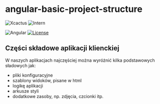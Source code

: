 # angular-basic-project-structure

![Xcactus](https://img.shields.io/badge/Company-Xcactus-ff00f4.svg)
![Intern](https://img.shields.io/badge/Level-Intern-brightgreen.svg)

![Angular](https://img.shields.io/badge/Angular-1.6.*-red.svg)
[![License](https://img.shields.io/badge/license-MIT-blue.svg)](https://opensource.org/licenses/MIT)

## Części składowe aplikacji klienckiej

W naszych aplikacjach najczęściej można wyróżnić kilka podstawowych sładowych jak:
- pliki konfiguracyjne
- szablony widoków, pisane w html
- logikę aplikacji 
- arkusze styli
- dodatkowe zasoby, np. zdjęcia, czcionki itp.